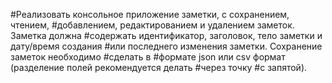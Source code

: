 #Реализовать консольное приложение заметки, с сохранением, чтением,
#добавлением, редактированием и удалением заметок. Заметка должна
#содержать идентификатор, заголовок, тело заметки и дату/время создания 
#или последнего изменения заметки. Сохранение заметок необходимо #сделать в
#формате json или csv формат (разделение полей рекомендуется делать #через точку #с запятой). 